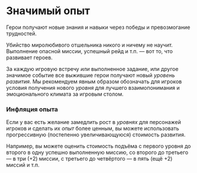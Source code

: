 # Значимый опыт
Герои получают новые знания и навыки через победы и превозмогание трудностей.

Убийство миролюбивого отшельника никого и ничему не научит. Выполнение опасной миссии, успешный рейд и т.п. — вот то, что развивает героев.

За каждую игровую встречу *или* выполненное задание, или другое значимое событие все выжившие герои получают новый *уровень развития*. Мы рекомендуем явным образом обозначать для игроков условия получения нового *уровня* для лучшего взаимопонимания и эмоционального климата за игровым столом.

### Инфляция опыта
Если у вас есть желание замедлить рост в *уровнях* для персонажей игроков и сделать их *опыт* более ценным, вы можете использовать прогрессивную (постепенно увеличивающуюся) стоимость развития.

Например, вы можете оценить стоимость подъёма с первого уровня до второго в одну успешно выполненную миссию, со второго до третьего — в три (+2) миссии, с третьего до четвёртого — в пять (ещё +2) миссий и т.п.
